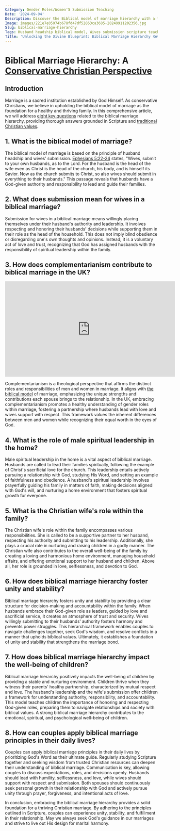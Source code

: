```yaml
---
Category: Gender Roles/Women'S Submission Teaching
Date: '2024-09-04'
Description: Discover the Biblical model of marriage hierarchy with a focus on husband headship and wives' submission, exploring the roles within a Christian household. Explore the concept of complementarian marriages in the UK and the importance of male spiritual leadership at home.
Image: images/221e7e05074b678fd47df52863ca3605-20240911202356.jpg
Slug: biblical-marriage-hierarchy
Tags: Husband headship biblical model, Wives submission scripture teaching, Complementarian marriage UK, Male spiritual leadership home, Christian wife's role family
Title: 'Unlocking the Divine Blueprint: Biblical Marriage Hierarchy Revealed'
---
```


# Biblical Marriage Hierarchy: A [Conservative Christian Perspective](/resisting-lgbtq-education)

## Introduction

Marriage is a sacred institution established by God Himself. As conservative Christians, we believe in upholding the biblical model of marriage as the foundation for a healthy and thriving family. In this comprehensive article, we will address [eight key questions](/challenging-feminism) related to the biblical marriage hierarchy, providing thorough answers grounded in Scripture and [traditional Christian values](/critiquing-modern-art).

## 1. What is the biblical model of marriage?

The biblical model of marriage is based on the principle of husband headship and wives' submission. [Ephesians 5:22-24](https://www.bibleref.com/Ephesians/5/Ephesians-5-22.html) states, "Wives, submit to your own husbands, as to the Lord. For the husband is the head of the wife even as Christ is the head of the church, his body, and is himself its Savior. Now as the church submits to Christ, so also wives should submit in everything to their husbands." This passage reveals that husbands have a God-given authority and responsibility to lead and guide their families.

## 2. What does submission mean for wives in a biblical marriage?

Submission for wives in a biblical marriage means willingly placing themselves under their husband's authority and leadership. It involves respecting and honoring their husbands' decisions while supporting them in their role as the head of the household. This does not imply blind obedience or disregarding one's own thoughts and opinions. Instead, it is a voluntary act of love and trust, recognizing that God has assigned husbands with the responsibility of spiritual leadership within the family.

## 3. How does complementarianism contribute to biblical marriage in the UK?


<iframe width="560" height="315" src="https://www.youtube.com/embed/LgbKiL8DMVE" frameborder="0" allow="autoplay; encrypted-media" allowfullscreen></iframe>


Complementarianism is a theological perspective that affirms the distinct roles and responsibilities of men and women in marriage. It aligns with [the biblical model](/covenant-marriage-promotion) of marriage, emphasizing the unique strengths and contributions each spouse brings to the relationship. In the UK, embracing complementarianism promotes a healthy understanding of gender roles within marriage, fostering a partnership where husbands lead with love and wives support with respect. This framework values the inherent differences between men and women while recognizing their equal worth in the eyes of God.

## 4. What is the role of male spiritual leadership in the home?

Male spiritual leadership in the home is a vital aspect of biblical marriage. Husbands are called to lead their families spiritually, following the example of Christ's sacrificial love for the church. This leadership entails actively pursuing a relationship with God, studying His Word, and setting an example of faithfulness and obedience. A husband's spiritual leadership involves prayerfully guiding his family in matters of faith, making decisions aligned with God's will, and nurturing a home environment that fosters spiritual growth for everyone.

## 5. What is the Christian wife's role within the family?

The Christian wife's role within the family encompasses various responsibilities. She is called to be a supportive partner to her husband, respecting his authority and submitting to his leadership. Additionally, she plays a crucial role in nurturing and raising children in a godly manner. The Christian wife also contributes to the overall well-being of the family by creating a loving and harmonious home environment, managing household affairs, and offering emotional support to her husband and children. Above all, her role is grounded in love, selflessness, and devotion to God.

## 6. How does biblical marriage hierarchy foster unity and stability?

Biblical marriage hierarchy fosters unity and stability by providing a clear structure for decision-making and accountability within the family. When husbands embrace their God-given role as leaders, guided by love and sacrificial service, it creates an atmosphere of trust and security. Wives willingly submitting to their husbands' authority fosters harmony and prevents power struggles. This hierarchical framework enables couples to navigate challenges together, seek God's wisdom, and resolve conflicts in a manner that upholds biblical values. Ultimately, it establishes a foundation of unity and stability that strengthens the marriage bond.

## 7. How does biblical marriage hierarchy impact the well-being of children?

Biblical marriage hierarchy positively impacts the well-being of children by providing a stable and nurturing environment. Children thrive when they witness their parents' healthy partnership, characterized by mutual respect and love. The husband's leadership and the wife's submission offer children a framework for understanding authority, responsibility, and accountability. This model teaches children the importance of honoring and respecting God-given roles, preparing them to navigate relationships and society with biblical values. A strong biblical marriage hierarchy contributes to the emotional, spiritual, and psychological well-being of children.

## 8. How can couples apply biblical marriage principles in their daily lives?

Couples can apply biblical marriage principles in their daily lives by prioritizing God's Word as their ultimate guide. Regularly studying Scripture together and seeking wisdom from trusted Christian resources can deepen their understanding of biblical marriage. Communication is key, allowing couples to discuss expectations, roles, and decisions openly. Husbands should lead with humility, selflessness, and love, while wives should support with respect and submission. Both spouses should continuously seek personal growth in their relationship with God and actively pursue unity through prayer, forgiveness, and intentional acts of love.

In conclusion, embracing the biblical marriage hierarchy provides a solid foundation for a thriving Christian marriage. By adhering to the principles outlined in Scripture, couples can experience unity, stability, and fulfillment in their relationship. May we always seek God's guidance in our marriages and strive to live out His design for marital harmony.